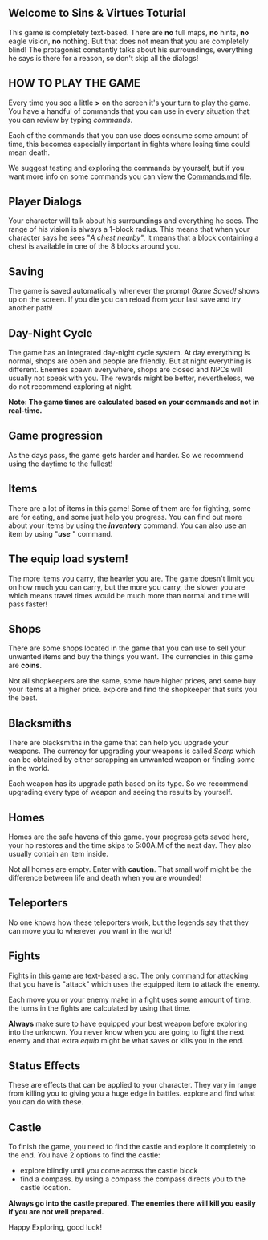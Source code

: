 ## **Welcome to Sins & Virtues Toturial**

This game is completely text-based. There are **no** full maps, **no** hints, **no** eagle vision, **no** nothing.
But that does not mean that you are completely blind! The protagonist constantly talks about his surroundings, everything he says is there for a reason, so don't skip all the dialogs!

## HOW TO PLAY THE GAME

Every time you see a little **>** on the screen it's your turn to play the game. You have a handful of commands that you can use in every situation that you can review by typing *commands*.

Each of the commands that you can use does consume some amount of time, this becomes especially important in fights where losing time could mean death.

We suggest testing and exploring the commands by yourself, but if you want more info on some commands you can view the [Commands.md](https://github.com/kamali-sina/Sins-Virtues-Legacy/blob/main/Commands.md) file.

## Player Dialogs

Your character will talk about his surroundings and everything he sees. The range of his vision is always a 1-block radius. This means that when your character says he sees "*A chest nearby*", it means that a block containing a chest is available in one of the 8 blocks around you. 

## Saving

The game is saved automatically whenever the prompt *Game Saved!* shows up on the screen. If you die you can reload from your last save and try another path!

## Day-Night Cycle

The game has an integrated day-night cycle system. At day everything is normal, shops are open and people are friendly. But at night everything is different. Enemies spawn everywhere, shops are closed and NPCs will usually not speak with you. The rewards might be better, nevertheless, we do not recommend exploring at night.

**Note: The game times are calculated based on your commands and not in real-time.**

## Game progression

As the days pass, the game gets harder and harder. So we recommend using the daytime to the fullest!

## Items

There are a lot of items in this game! Some of them are for fighting, some are for eating, and some just help you progress. You can find out more about your items by using the ***inventory*** command. You can also use an item by using "***use*** <itemname>" command.

## The equip load system!

The more items you carry, the heavier you are. The game doesn't limit you on how much you can carry, but the more you carry, the slower you are which means travel times would be much more than normal and time will pass faster!

## Shops

There are some shops located in the game that you can use to sell your unwanted items and buy the things you want. The currencies in this game are **coins**.

Not all shopkeepers are the same, some have higher prices, and some buy your items at a higher price. explore and find the shopkeeper that suits you the best.

## Blacksmiths

There are blacksmiths in the game that can help you upgrade your weapons. The currency for upgrading your weapons is called *Scarp* which can be obtained by either scrapping an unwanted weapon or finding some in the world.

Each weapon has its upgrade path based on its type. So we recommend upgrading every type of weapon and seeing the results by yourself.

## Homes

Homes are the safe havens of this game. your progress gets saved here, your hp restores and the time skips to 5:00A.M of the next day. They also usually contain an item inside.

Not all homes are empty. Enter with **caution**. That small wolf might be the difference between life and death when you are wounded!

## Teleporters

No one knows how these teleporters work, but the legends say that they can move you to wherever you want in the world!

## Fights

Fights in this game are text-based also. The only command for attacking that you have is "attack" which uses the equipped item to attack the enemy.

Each move you or your enemy make in a fight uses some amount of time, the turns in the fights are calculated by using that time.

**Always** make sure to have equipped your best weapon before exploring into the unknown. You never know when you are going to fight the next enemy and that extra *equip* might be what saves or kills you in the end.

## Status Effects

These are effects that can be applied to your character. They vary in range from killing you to giving you a huge edge in battles. explore and find what you can do with these.

## **Castle**
To finish the game, you need to find the castle and explore it completely to the end. You have 2 options to find the castle:
*    explore blindly until you come across the castle block
*    find a compass. by using a compass the compass directs you to the castle location.

**Always go into the castle prepared. The enemies there will kill you easily if you are not well prepared.**



Happy Exploring, good luck!
